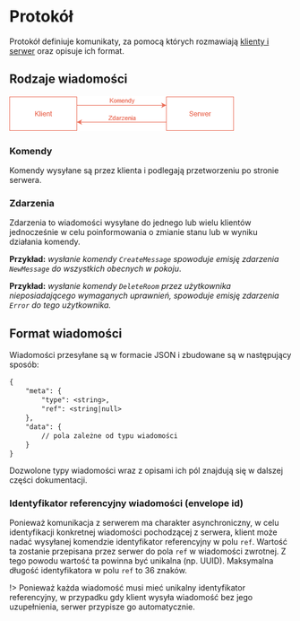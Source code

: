 # Protokół

Protokół definiuje komunikaty, za pomocą których rozmawiają [klienty i serwer](connection.md#połączenie) oraz opisuje ich format.

## Rodzaje wiadomości

![Schemat](img/protocol.png)

### Komendy

Komendy wysyłane są przez klienta i podlegają przetworzeniu po stronie serwera. 

### Zdarzenia

Zdarzenia to wiadomości wysyłane do jednego lub wielu klientów jednocześnie w celu poinformowania o zmianie stanu lub w wyniku działania komendy.

**Przykład:** *wysłanie komendy `CreateMessage` spowoduje emisję zdarzenia `NewMessage` do wszystkich obecnych w pokoju*.

**Przykład:** *wysłanie komendy `DeleteRoom` przez użytkownika nieposiadającego wymaganych uprawnień, spowoduje emisję zdarzenia `Error` do tego użytkownika.*

## Format wiadomości

Wiadomości przesyłane są w formacie JSON i zbudowane są w następujący sposób:

``` 
{
    "meta": {
        "type": <string>,
        "ref": <string|null>
    },
    "data": {
        // pola zależne od typu wiadomości
    }
}
```

Dozwolone typy wiadomości wraz z opisami ich pól znajdują się w dalszej części dokumentacji.

### Identyfikator referencyjny wiadomości (envelope id)

Ponieważ komunikacja z serwerem ma charakter asynchroniczny, w celu identyfikacji konkretnej wiadomości pochodzącej z serwera, klient może nadać wysyłanej komendzie identyfikator referencyjny w polu `ref`. Wartość ta zostanie przepisana przez serwer do pola `ref` w wiadomości zwrotnej. Z tego powodu wartość ta powinna być unikalna (np. UUID). Maksymalna długość identyfikatora w polu `ref` to 36 znaków.

!> Ponieważ każda wiadomość musi mieć unikalny identyfikator referencyjny, w przypadku gdy klient wysyła wiadomość bez jego uzupełnienia, serwer przypisze go automatycznie.